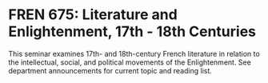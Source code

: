 # FREN 675: Literature and Enlightenment, 17th - 18th Centuries

This seminar examines 17th- and 18th-century French literature in relation to the intellectual, social, and political movements of the Enlightenment. See department announcements for current topic and reading list.